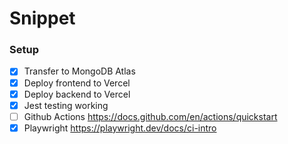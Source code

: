 # Snippet

### Setup

- [x] Transfer to MongoDB Atlas
- [x] Deploy frontend to Vercel
- [x] Deploy backend to Vercel
- [x] Jest testing working
- [ ] Github Actions https://docs.github.com/en/actions/quickstart
- [x] Playwright https://playwright.dev/docs/ci-intro
